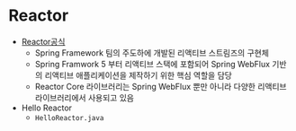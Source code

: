 # Reactor
- [Reactor공식]("https://projectreactor.io/")
  - Spring Framework 팀의 주도하에 개발된 리액티브 스트림즈의 구현체
  - Spring Framwork 5 부터 리액티브 스택에 포함되어 Spring WebFlux 기반의 리액티브 애플리케이션을 제작하기 위한 핵심 역할을 담당
  - Reactor Core 라이브러리는 Spring WebFlux 뿐만 아니라 다양한 리액티브 라이브러리에서 사용되고 있음
- Hello Reactor
  - `HelloReactor.java`